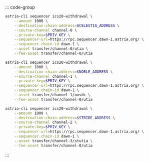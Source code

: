 <!-- markdownlint-disable MD041 MD013 -->

::: code-group

```bash [To Celestia]
astria-cli sequencer ics20-withdrawal \
    --amount 1000 \
    --destination-chain-address=$CELESTIA_ADDRESS \
    --source-channel channel-0 \
    --private-key=$PRIV_KEY \
    --sequencer-url=https://rpc.sequencer.dawn-1.astria.org/ \
    --sequencer.chain-id dawn-1 \
    --asset transfer/channel-0/utia \
    --fee-asset transfer/channel-0/utia
```

```bash [To Noble]
astria-cli sequencer ics20-withdrawal \
    --amount 1000 \
    --destination-chain-address=$NOBLE_ADDRESS \
    --source-channel channel-1 \
    --private-key=$PRIV_KEY \
    --sequencer-url=https://rpc.sequencer.dawn-1.astria.org/ \
    --sequencer.chain-id dawn-1 \
    --asset transfer/channel-1/uusdc \
    --fee-asset transfer/channel-0/utia
```

```bash [To Stride]
astria-cli sequencer ics20-withdrawal \
    --amount 1000 \
    --destination-chain-address=$STRIDE_ADDRESS \
    --source-channel channel-2 \
    --private-key=$PRIV_KEY \
    --sequencer-url=https://rpc.sequencer.dawn-1.astria.org/ \
    --sequencer.chain-id dawn-1 \
    --asset transfer/channel-3/stutia \
    --fee-asset transfer/channel-0/utia
```

:::

<!-- <Tabs>
  <TabItem value="To Celestia" label="To Celestia"> </TabItem>
  <TabItem value="To Noble" label="To Noble"> </TabItem>
  <TabItem value="To Stride" label="To Stride"> </TabItem>
</Tabs> -->
